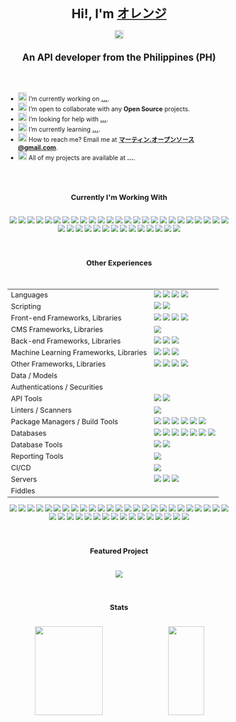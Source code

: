 <!-- ###########################################################         Hi       ########################################################### -->

<h1 align="center">Hi!, I'm <a href="https://oren-ji.github.io/">オレンジ</a></h1>

<!-- ###########################################################       Social     ########################################################### -->

<p align="center">
  <a href="https://github.com/oren-ji" target="blank">
  <img align="center" 
    src="https://cdn.jsdelivr.net/npm/simple-icons@3.12.0/icons/github.svg"
    alt="oren-ji" 
    height="20" width="20"/>
  </a>

</p>

<!-- ###########################################################       Tag        ########################################################### -->

<h2 align="center">An API developer from the Philippines (PH)</h2>

<br>
<br>

<!-- ###########################################################       Bio        ########################################################### -->

- <span><img width="20px" src="https://img.icons8.com/color/48/000000/source-code.png"/> I’m currently working on **[...](#)**.</span>
- <span><img width="20px" src="https://img.icons8.com/color/48/000000/teamwork.png"/> I’m open to collaborate with any **Open Source** projects.</span>
- <span><img width="20px" src="https://img.icons8.com/color/48/000000/connectivity-and-help.png"/> I’m looking for help with **[...](#)**.</span>
- <span><img width="20px" src="https://img.icons8.com/color/48/000000/learning.png"/> I’m currently learning **[...](#)**.</span>
- <span><img width="20px" src="https://img.icons8.com/color/48/000000/important-mail.png"/> How to reach me? Email me at **[マーティン.オープンソース@gmail.com](mailto:martin.opensource@gmail.com)**.<span>
- <span><img width="20px" src="https://img.icons8.com/color/48/000000/prototype.png"/> All of my projects are available at **...**.<span>

<br>
<br>

<!-- ###########################################################      Skills      ########################################################### -->

<h3 align="center">Currently I'm Working With</h3>

<br>

<div align="center">
  <!-- Languages -->
  <img src="https://img.shields.io/badge/kotlin-7F52FF?style=for-the-badge&logo=kotlin&logoColor=white"/>
  <img src="https://img.shields.io/badge/java-007396?style=for-the-badge&logo=java&logoColor=white"/>
  <!-- Scripting -->
  <img src="https://img.shields.io/badge/markdown-000000?style=for-the-badge&logo=markdown&logoColor=white"/>
  <!-- Front-end Frameworks, Libraries -->
  <!-- CMS Frameworks, Libraries -->
  <!-- Back-end Frameworks, Libraries -->
  <img src="https://img.shields.io/badge/quarkus-4695EB?style=for-the-badge&logo=quarkus&logoColor=white"/>
  <img src="https://img.shields.io/badge/hibernate-59666C?style=for-the-badge&logo=hibernate&logoColor=white"/>
  <!-- Machine Learning Frameworks, Libraries -->
  <!-- Other Frameworks, Libraries -->
  <img src="https://img.shields.io/badge/swagger-85EA2D?style=for-the-badge&logo=swagger&logoColor=white"/>
  <!-- Models -->
  <img src="https://img.shields.io/badge/json-000000?style=for-the-badge&logo=json&logoColor=white"/>
  <!-- Authentications -->
  <img src="https://img.shields.io/badge/jwt-000000?style=for-the-badge&logo=jsonwebtokens&logoColor=white"/>
  <img src="https://img.shields.io/badge/authy-EC1C24?style=for-the-badge&logo=authy&logoColor=white"/>
  <!-- API Tools -->
  <img src="https://img.shields.io/badge/postman-FF6C37?style=for-the-badge&logo=postman&logoColor=white"/>
  <!-- Linters / Scanners -->
  <img src="https://img.shields.io/badge/sonarlint-CB2029?style=for-the-badge&logo=sonarlint&logoColor=white"/>
  <img src="https://img.shields.io/badge/sonarqube-4E9BCD?style=for-the-badge&logo=sonarqube&logoColor=white"/>
  <!-- Package Managers / Build Tools -->
  <img src="https://img.shields.io/badge/gradle-02303A?style=for-the-badge&logo=gradle&logoColor=white"/>
  <!-- Databases -->
  <img src="https://img.shields.io/badge/postgresql-4169E1?style=for-the-badge&logo=postgresql&logoColor=white"/>
  <!-- Database Tools -->
  <!-- Reporting Tools -->
  <!-- CI/CD -->
  <img src="https://img.shields.io/badge/docker-2496ED?style=for-the-badge&logo=docker&logoColor=white"/>
  <!-- Servers -->
  <!-- Fiddles -->
  <!-- Cloud Platforms -->
  <img src="https://img.shields.io/badge/gcp-4285F4?style=for-the-badge&logo=googlecloud&logoColor=white"/>
  <!-- Cloud Technologies -->
  <img src="https://img.shields.io/badge/kubernetes-326CE5?style=for-the-badge&logo=kubernetes&logoColor=white"/>
  <img src="https://img.shields.io/badge/elastic stack-005571?style=for-the-badge&logo=elasticstack&logoColor=white"/>
  <!-- Version Control Tools-->
  <img src="https://img.shields.io/badge/git-F05032?style=for-the-badge&logo=git&logoColor=white"/>
  <img src="https://img.shields.io/badge/bitbucket-0052CC?style=for-the-badge&logo=bitbucket&logoColor=white"/>
  <img src="https://img.shields.io/badge/github-181717?style=for-the-badge&logo=github&logoColor=white"/>
  <img src="https://img.shields.io/badge/dependabot-025E8C?style=for-the-badge&logo=dependabot&logoColor=white"/>
  <img src="https://img.shields.io/badge/gitignore-204ECF?style=for-the-badge&logo=gitignore.io&logoColor=white"/>
  <!-- Editors/IDEs -->
  <img src="https://img.shields.io/badge/intellij idea-000000?style=for-the-badge&logo=intellijidea&logoColor=white"/>
  <img src="https://img.shields.io/badge/vscode-007ACC?style=for-the-badge&logo=visualstudiocode&logoColor=white"/>
  <!-- Virtualizations -->
  <!-- OSes -->
  <img src="https://img.shields.io/badge/windows-0078D6?style=for-the-badge&logo=windows&logoColor=white"/>
  <img src="https://img.shields.io/badge/ubuntu-E95420?style=for-the-badge&logo=ubuntu&logoColor=white"/>
  <!-- Terminals -->
  <img src="https://img.shields.io/badge/cmd-4D4D4D?style=for-the-badge&logo=windowsterminal&logoColor=white"/>
  <!-- Remote Tools -->
  <img src="https://img.shields.io/badge/anydesk-EF443B?style=for-the-badge&logo=anydesk&logoColor=white"/>
  <!-- Project Management Tools -->
  <img src="https://img.shields.io/badge/jira-0052CC?style=for-the-badge&logo=jira&logoColor=white"/>
  <img src="https://img.shields.io/badge/ms outlook-0078D4?style=for-the-badge&logo=microsoftoutlook&logoColor=white"/>
  <img src="https://img.shields.io/badge/ms teams-6264A7?style=for-the-badge&logo=microsoftteams&logoColor=white"/>
  <img src="https://img.shields.io/badge/gmail-EA4335?style=for-the-badge&logo=gmail&logoColor=white"/>
  <img src="https://img.shields.io/badge/google chat-00AC47?style=for-the-badge&logo=googlechat&logoColor=white"/>
  <!-- Documentation Tools -->
  <img src="https://img.shields.io/badge/google sheets-34A853?style=for-the-badge&logo=googlesheets&logoColor=white"/>
  <img src="https://img.shields.io/badge/diagrams.net-F88705?style=for-the-badge&logo=diagrams.net&logoColor=white"/>
  <img src="https://img.shields.io/badge/grammarly-15C39A?style=for-the-badge&logo=grammarly&logoColor=white"/>
  <!-- Browsers -->
  <img src="https://img.shields.io/badge/chrome-4285F4?style=for-the-badge&logo=googlechrome&logoColor=white"/>
  <!-- References -->
  <img src="https://img.shields.io/badge/stack overflow-F58025?style=for-the-badge&logo=stackoverflow&logoColor=white"/>
</div>

<br>
<br>


<!-- ###########################################################   Experiences    ########################################################### -->

<h3 align="center">Other Experiences</h3>

<br>

<table align="center">
<tr>
<td>Languages</td>
<td>

  <img src="https://img.shields.io/badge/javascript-F7DF1E?style=for-the-badge&logo=javascript&logoColor=white"/>
  <img src="https://img.shields.io/badge/typescript-3178C6?style=for-the-badge&logo=typescript&logoColor=white"/>
  <img src="https://img.shields.io/badge/php-777BB4?style=for-the-badge&logo=php&logoColor=white"/>
  <img src="https://img.shields.io/badge/scala-DC322F?style=for-the-badge&logo=scala&logoColor=white"/>
</td>
</tr>

<tr>
<td>Scripting</td>
<td>
  <img src="https://img.shields.io/badge/html5-E34F26?style=for-the-badge&logo=html5&logoColor=white"/>
  <img src="https://img.shields.io/badge/css3-1572B6?style=for-the-badge&logo=css3&logoColor=white"/>
</td>
</tr>


<tr>
<td>Front-end Frameworks, Libraries</td>
<td>
  <img src="https://img.shields.io/badge/react-61DAFB?style=for-the-badge&logo=react&logoColor=white"/>
  <img src="https://img.shields.io/badge/Sencha-86BC40?style=for-the-badge&logo=sencha&logoColor=white"/>
  <img src="https://img.shields.io/badge/bootstrap-7952B3?style=for-the-badge&logo=bootstrap&logoColor=white"/>
  <img src="https://img.shields.io/badge/font awesome-528DD7?style=for-the-badge&logo=fontawesome&logoColor=white"/>
</td>
</tr>

<tr>
<td>CMS Frameworks, Libraries</td>
<td>
  <img src="https://img.shields.io/badge/wordpress-21759B?style=for-the-badge&logo=wordpress&logoColor=white"/>
</td>
</tr>

<tr>
<td>Back-end Frameworks, Libraries</td>
<td>
  <img src="https://img.shields.io/badge/koa-33333D?style=for-the-badge&logo=koa&logoColor=white"/>
  <img src="https://img.shields.io/badge/node.js-339933?style=for-the-badge&logo=node.js&logoColor=white"/>
  <img src="https://img.shields.io/badge/codeigniter-EF4223?style=for-the-badge&logo=codeigniter&logoColor=white"/>
</td>
</tr>

<tr>
<td>Machine Learning Frameworks, Libraries</td>
<td>
  <img src="https://img.shields.io/badge/tensorflow-FF6F00?style=for-the-badge&logo=tensorflow&logoColor=white"/>
  <img src="https://img.shields.io/badge/pandas-150458?style=for-the-badge&logo=pandas&logoColor=white"/>
  <img src="https://img.shields.io/badge/scikit learn-F7931E?style=for-the-badge&logo=scikit-learn&logoColor=white"/>
</td>
</tr>


<tr>
<td>Other Frameworks, Libraries</td>
<td>
  <img src="https://img.shields.io/badge/kafka-231F20?style=for-the-badge&logo=apachekafka&logoColor=white"/>
  <img src="https://img.shields.io/badge/underscore.js-0371B5?style=for-the-badge&logo=underscore.js&logoColor=white"/>
  <img src="https://img.shields.io/badge/chai-A30701?style=for-the-badge&logo=chai&logoColor=white"/>
  <img src="https://img.shields.io/badge/mocha-8D6748?style=for-the-badge&logo=mocha&logoColor=white"/>
</td>
</tr>


<tr>
<td>Data / Models</td>
<td>
</td>
</tr>


<tr>
<td>Authentications / Securities</td>
<td>
</td>
</tr>


<tr>
<td>API Tools</td>
<td>
  <img src="https://img.shields.io/badge/insomnia-4000BF?style=for-the-badge&logo=insomnia&logoColor=white"/>
  <img src="https://img.shields.io/badge/curl-073551?style=for-the-badge&logo=curl&logoColor=white"/>
</td>
</tr>


<tr>
<td>Linters / Scanners</td>
<td>
  <img src="https://img.shields.io/badge/eslint-4B32C3?style=for-the-badge&logo=eslint&logoColor=white"/>
</td>
</tr>

<tr>
<td>Package Managers / Build Tools</td>
<td>
  <img src="https://img.shields.io/badge/npm-CB3837?style=for-the-badge&logo=npm&logoColor=white"/>
  <img src="https://img.shields.io/badge/yarn-2C8EBB?style=for-the-badge&logo=yarn&logoColor=white"/>
  <img src="https://img.shields.io/badge/chocolatey-80B5E3?style=for-the-badge&logo=chocolatey&logoColor=white"/>
  <img src="https://img.shields.io/badge/composer-885630?style=for-the-badge&logo=composer&logoColor=white"/>
  <img src="https://img.shields.io/badge/babel-F9DC3E?style=for-the-badge&logo=babel&logoColor=white"/>
  <img src="https://img.shields.io/badge/webpack-8DD6F9?style=for-the-badge&logo=webpack&logoColor=white"/>
</td>
</tr>

<tr>
<td>Databases</td>
<td>
  <img src="https://img.shields.io/badge/cassandra-1287B1?style=for-the-badge&logo=apachecassandra&logoColor=white"/>
  <img src="https://img.shields.io/badge/mongodb-47A24B?style=for-the-badge&logo=mongodb&logoColor=white"/>
  <img src="https://img.shields.io/badge/redis-DC382D?style=for-the-badge&logo=redis&logoColor=white"/>
  <img src="https://img.shields.io/badge/mysql-4479A1?style=for-the-badge&logo=mysql&logoColor=white"/>
  <img src="https://img.shields.io/badge/sqlite-003B57?style=for-the-badge&logo=sqlite&logoColor=white"/>
  <img src="https://img.shields.io/badge/ms sql server-CC2927?style=for-the-badge&logo=microsoftsqlserver&logoColor=white"/>
  <img src="https://img.shields.io/badge/ms access-A4373A?style=for-the-badge&logo=microsoftaccess&logoColor=white"/>
</td>
</tr>

<tr>
<td>Database Tools</td>
<td>
  <img src="https://img.shields.io/badge/phpmyadmin-6C78AF?style=for-the-badge&logo=phpmyadmin&logoColor=white"/>
  <img src="https://img.shields.io/badge/datagrip-000000?style=for-the-badge&logo=datagrip&logoColor=white"/>
</td>
</tr>

<tr>
<td>Reporting Tools</td>
<td>
  <img src="https://img.shields.io/badge/metabase-509EE3?style=for-the-badge&logo=metabase&logoColor=white"/>
</td>
</tr>

<tr>
<td>CI/CD</td>
<td>
  <img src="https://img.shields.io/badge/portainer-13BEF9?style=for-the-badge&logo=portainer&logoColor=white"/>
</td>
</tr>

<tr>
<td>Servers</td>
<td>
  <img src="https://img.shields.io/badge/apache-D22128?style=for-the-badge&logo=apache&logoColor=white"/>
  <img src="https://img.shields.io/badge/nginx-009639?style=for-the-badge&logo=nginx&logoColor=white"/>
  <img src="https://img.shields.io/badge/xampp-FB7A24?style=for-the-badge&logo=xampp&logoColor=white"/>
</td>
</tr>

<tr>
<td>Fiddles</td>
<td>
</td>
</tr>

</table>

<div align="center">
  <!-- Cloud Platforms -->
  <!-- Cloud Technologies -->
  <img src="https://img.shields.io/badge/firebase-FFCA28?style=for-the-badge&logo=firebase&logoColor=white"/>
  <!-- Version Control Tools-->
  <img src="https://img.shields.io/badge/gitlab-FC6D26?style=for-the-badge&logo=gitlab&logoColor=white"/>
  <img src="https://img.shields.io/badge/gitkraken-179287?style=for-the-badge&logo=gitkraken&logoColor=white"/>
  <!-- Editors/IDEs -->
  <img src="https://img.shields.io/badge/sublime text-FF9800?style=for-the-badge&logo=sublimetext&logoColor=white"/>
  <img src="https://img.shields.io/badge/atom-66595C?style=for-the-badge&logo=atom&logoColor=white"/>
  <img src="https://img.shields.io/badge/netbeans-1B6AC6?style=for-the-badge&logo=apachenetbeanside&logoColor=white"/>
  <img src="https://img.shields.io/badge/codesandbox-000000?style=for-the-badge&logo=codesandbox&logoColor=white"/>
  <img src="https://img.shields.io/badge/codepen-000000?style=for-the-badge&logo=codepen&logoColor=white"/>
  <img src="https://img.shields.io/badge/notepad++-90E59A?style=for-the-badge&logo=notepadplusplus&logoColor=white"/>
  <!-- Virtualizations -->
  <img src="https://img.shields.io/badge/vagrant-1868F2?style=for-the-badge&logo=vagrant&logoColor=white"/>
  <img src="https://img.shields.io/badge/virtualbox-183A61?style=for-the-badge&logo=virtualbox&logoColor=white"/>
  <!-- OSes -->
  <img src="https://img.shields.io/badge/android-3DDC84?style=for-the-badge&logo=android&logoColor=white"/>
  <img src="https://img.shields.io/badge/alpine-0D597F?style=for-the-badge&logo=alpinelinux&logoColor=white"/>
  <img src="https://img.shields.io/badge/elementary-64BAFF?style=for-the-badge&logo=elementary&logoColor=white"/>
  <img src="https://img.shields.io/badge/debian-AB1D33?style=for-the-badge&logo=debian&logoColor=white"/>
  <img src="https://img.shields.io/badge/kubuntu-0079C1?style=for-the-badge&logo=kubuntu&logoColor=white"/>
  <img src="https://img.shields.io/badge/lubuntu-0068C8?style=for-the-badge&logo=lubuntu&logoColor=white"/>
  <img src="https://img.shields.io/badge/linux mint-87CF3E?style=for-the-badge&logo=linuxmint&logoColor=white"/>
  <img src="https://img.shields.io/badge/fedora-51A2DA?style=for-the-badge&logo=fedora&logoColor=white"/>
  <img src="https://img.shields.io/badge/kali-557C94?style=for-the-badge&logo=kalilinux&logoColor=white"/>
  <img src="https://img.shields.io/badge/tails-56347C?style=for-the-badge&logo=tails&logoColor=white"/>
  <img src="https://img.shields.io/badge/opensuse-73BA25?style=for-the-badge&logo=opensuse&logoColor=white"/>
  <img src="https://img.shields.io/badge/centos-262577?style=for-the-badge&logo=centos&logoColor=white"/>
  <!-- Terminals -->
  <img src="https://img.shields.io/badge/gnu bash-4EAA25?style=for-the-badge&logo=gnubash&logoColor=white"/>
  <img src="https://img.shields.io/badge/gnome terminal-241F31?style=for-the-badge&logo=gnometerminal&logoColor=white"/>
  <img src="https://img.shields.io/badge/hyper-000000?style=for-the-badge&logo=hyper&logoColor=white"/>
  <!-- Remote Tools -->
  <img src="https://img.shields.io/badge/teamviewer-004680?style=for-the-badge&logo=teamviewer&logoColor=white"/>
  <!-- Project Management Tools -->
  <img src="https://img.shields.io/badge/trello-0052CC?style=for-the-badge&logo=trello&logoColor=white"/>
  <img src="https://img.shields.io/badge/slack-4A154B?style=for-the-badge&logo=slack&logoColor=white"/>
  <img src="https://img.shields.io/badge/asana-273347?style=for-the-badge&logo=asana&logoColor=white"/>
  <img src="https://img.shields.io/badge/thunderbird-0A84FF?style=for-the-badge&logo=thunderbird&logoColor=white"/>
  <!-- Documentation Tools -->
  <img src="https://img.shields.io/badge/ms word-2B579A?style=for-the-badge&logo=microsoftword&logoColor=white"/>
  <img src="https://img.shields.io/badge/ms excel-217346?style=for-the-badge&logo=microsoftexcel&logoColor=white"/>
  <img src="https://img.shields.io/badge/confluence-172B4D?style=for-the-badge&logo=confluence&logoColor=white"/>
  <img src="https://img.shields.io/badge/canva-00C4CC?style=for-the-badge&logo=canva&logoColor=white"/>
  <img src="https://img.shields.io/badge/stackedit-606060?style=for-the-badge&logo=stackedit&logoColor=white"/>
  <!-- Browsers -->
  <img src="https://img.shields.io/badge/firefox-FF7139?style=for-the-badge&logo=firefox&logoColor=white"/>
  <img src="https://img.shields.io/badge/opera-FF1B2D?style=for-the-badge&logo=opera&logoColor=white"/>
  <!-- References -->
  <img src="https://img.shields.io/badge/hacker noon-00FE000?style=for-the-badge&logo=hackernoon&logoColor=white"/>
  <img src="https://img.shields.io/badge/ask ubuntu-DC461D?style=for-the-badge&logo=askubuntu&logoColor=white"/>
  <img src="https://img.shields.io/badge/stackshare-0690FA?style=for-the-badge&logo=stackshare&logoColor=white"/>
</div>

<br>
<br>

<!-- ########################################################### Featured Project ########################################################### -->

<h3 align="center">Featured Project</h3>

<br>

<div align="center">
<a href="https://github.com/oren-ji/oren-ji">
  <img src="https://github-readme-stats.vercel.app/api/pin/?username=oren-ji&repo=oren-ji&show_owner=true"/>
</a>
</div>

<br>
<br>

<!-- ###########################################################      Stats       ########################################################### -->

<h3 align="center">Stats</h3>

<br>

<div align="center">
<img align="left" height="200px" width="55%" src="https://github-readme-stats.vercel.app/api?username=oren-ji&count_private=true&show_icons=true&include_all_commits=true&custom_title=Github Stats&hide_title=true"/>

<img align="right" height="200px" width="40%" src="https://github-readme-stats.vercel.app/api/top-langs/?username=oren-ji&langs_count=8&layout=compact&hide_title=true"/>
</div>
  
